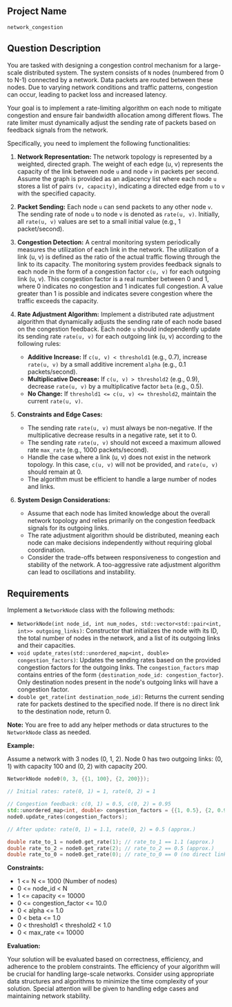 ## Project Name

```
network_congestion
```

## Question Description

You are tasked with designing a congestion control mechanism for a large-scale distributed system. The system consists of `N` nodes (numbered from 0 to N-1) connected by a network. Data packets are routed between these nodes. Due to varying network conditions and traffic patterns, congestion can occur, leading to packet loss and increased latency.

Your goal is to implement a rate-limiting algorithm on each node to mitigate congestion and ensure fair bandwidth allocation among different flows. The rate limiter must dynamically adjust the sending rate of packets based on feedback signals from the network.

Specifically, you need to implement the following functionalities:

1.  **Network Representation:** The network topology is represented by a weighted, directed graph. The weight of each edge (u, v) represents the capacity of the link between node `u` and node `v` in packets per second. Assume the graph is provided as an adjacency list where each node `u` stores a list of pairs `(v, capacity)`, indicating a directed edge from `u` to `v` with the specified capacity.

2.  **Packet Sending:** Each node `u` can send packets to any other node `v`. The sending rate of node `u` to node `v` is denoted as `rate(u, v)`. Initially, all `rate(u, v)` values are set to a small initial value (e.g., 1 packet/second).

3.  **Congestion Detection:** A central monitoring system periodically measures the utilization of each link in the network. The utilization of a link (u, v) is defined as the ratio of the actual traffic flowing through the link to its capacity. The monitoring system provides feedback signals to each node in the form of a congestion factor `c(u, v)` for each outgoing link (u, v). This congestion factor is a real number between 0 and 1, where 0 indicates no congestion and 1 indicates full congestion. A value greater than 1 is possible and indicates severe congestion where the traffic exceeds the capacity.

4.  **Rate Adjustment Algorithm:** Implement a distributed rate adjustment algorithm that dynamically adjusts the sending rate of each node based on the congestion feedback. Each node `u` should independently update its sending rate `rate(u, v)` for each outgoing link (u, v) according to the following rules:

    *   **Additive Increase:** If `c(u, v) < threshold1` (e.g., 0.7), increase `rate(u, v)` by a small additive increment `alpha` (e.g., 0.1 packets/second).
    *   **Multiplicative Decrease:** If `c(u, v) > threshold2` (e.g., 0.9), decrease `rate(u, v)` by a multiplicative factor `beta` (e.g., 0.5).
    *   **No Change:** If `threshold1 <= c(u, v) <= threshold2`, maintain the current `rate(u, v)`.

5.  **Constraints and Edge Cases:**

    *   The sending rate `rate(u, v)` must always be non-negative. If the multiplicative decrease results in a negative rate, set it to 0.
    *   The sending rate `rate(u, v)` should not exceed a maximum allowed rate `max_rate` (e.g., 1000 packets/second).
    *   Handle the case where a link (u, v) does not exist in the network topology.  In this case, `c(u, v)` will not be provided, and `rate(u, v)` should remain at 0.
    *   The algorithm must be efficient to handle a large number of nodes and links.

6.  **System Design Considerations:**

    *   Assume that each node has limited knowledge about the overall network topology and relies primarily on the congestion feedback signals for its outgoing links.
    *   The rate adjustment algorithm should be distributed, meaning each node can make decisions independently without requiring global coordination.
    *   Consider the trade-offs between responsiveness to congestion and stability of the network. A too-aggressive rate adjustment algorithm can lead to oscillations and instability.

## Requirements

Implement a `NetworkNode` class with the following methods:

*   `NetworkNode(int node_id, int num_nodes, std::vector<std::pair<int, int>> outgoing_links)`: Constructor that initializes the node with its ID, the total number of nodes in the network, and a list of its outgoing links and their capacities.
*   `void update_rates(std::unordered_map<int, double> congestion_factors)`: Updates the sending rates based on the provided congestion factors for the outgoing links. The `congestion_factors` map contains entries of the form `{destination_node_id: congestion_factor}`. Only destination nodes present in the node's outgoing links will have a congestion factor.
*   `double get_rate(int destination_node_id)`: Returns the current sending rate for packets destined to the specified node. If there is no direct link to the destination node, return 0.

**Note:** You are free to add any helper methods or data structures to the `NetworkNode` class as needed.

**Example:**

Assume a network with 3 nodes (0, 1, 2). Node 0 has two outgoing links: (0, 1) with capacity 100 and (0, 2) with capacity 200.

```cpp
NetworkNode node0(0, 3, {{1, 100}, {2, 200}});

// Initial rates: rate(0, 1) = 1, rate(0, 2) = 1

// Congestion feedback: c(0, 1) = 0.5, c(0, 2) = 0.95
std::unordered_map<int, double> congestion_factors = {{1, 0.5}, {2, 0.95}};
node0.update_rates(congestion_factors);

// After update: rate(0, 1) = 1.1, rate(0, 2) = 0.5 (approx.)

double rate_to_1 = node0.get_rate(1); // rate_to_1 == 1.1 (approx.)
double rate_to_2 = node0.get_rate(2); // rate_to_2 == 0.5 (approx.)
double rate_to_0 = node0.get_rate(0); // rate_to_0 == 0 (no direct link)
```

**Constraints:**

*   1 <= N <= 1000 (Number of nodes)
*   0 <= node\_id < N
*   1 <= capacity <= 10000
*   0 <= congestion\_factor <= 10.0
*   0 < alpha <= 1.0
*   0 < beta <= 1.0
*   0 < threshold1 < threshold2 < 1.0
*   0 < max\_rate <= 10000

**Evaluation:**

Your solution will be evaluated based on correctness, efficiency, and adherence to the problem constraints.  The efficiency of your algorithm will be crucial for handling large-scale networks.  Consider using appropriate data structures and algorithms to minimize the time complexity of your solution. Special attention will be given to handling edge cases and maintaining network stability.
